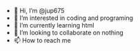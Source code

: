 - 👋 Hi, I’m @jup675
- 👀 I’m interested in coding and programing
- 🌱 I’m currently learning html
- 💞️ I’m looking to collaborate on nothing
- 📫 How to reach me 

<!---
jup675/jup675 is a ✨ special ✨ repository because its `README.md` (this file) appears on your GitHub profile.
You can click the Preview link to take a look at your changes.
--->
